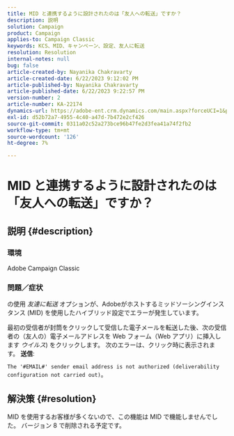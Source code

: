 ```yaml
---
title: MID と連携するように設計されたのは「友人への転送」ですか？
description: 説明
solution: Campaign
product: Campaign
applies-to: Campaign Classic
keywords: KCS、MID、キャンペーン、設定、友人に転送
resolution: Resolution
internal-notes: null
bug: false
article-created-by: Nayanika Chakravarty
article-created-date: 6/22/2023 9:12:02 PM
article-published-by: Nayanika Chakravarty
article-published-date: 6/22/2023 9:22:57 PM
version-number: 2
article-number: KA-22174
dynamics-url: https://adobe-ent.crm.dynamics.com/main.aspx?forceUCI=1&pagetype=entityrecord&etn=knowledgearticle&id=5a97c368-4111-ee11-8f6d-6045bd006d92
exl-id: d52b72a7-4955-4c40-a47d-7b472e2cf426
source-git-commit: 0311a02c52a273bce96b47fe2d3fea41a74f2fb2
workflow-type: tm+mt
source-wordcount: '126'
ht-degree: 7%

---
```


# MID と連携するように設計されたのは「友人への転送」ですか？

## 説明 {#description}


### <b>環境</b>

Adobe Campaign Classic

### <b>問題／症状</b>

の使用 *友達に転送* オプションが、Adobeがホストするミッドソーシングインスタンス (MID) を使用したハイブリッド設定でエラーが発生しています。

最初の受信者が封筒をクリックして受信した電子メールを転送した後、次の受信者の（友人の）電子メールアドレスを Web フォーム（Web アプリ）に挿入します *ウイルス*) をクリックします。 次のエラーは、クリック時に表示されます。 <b>送信</b>:

`The '#EMAIL#' sender email address is not authorized (deliverability configuration not carried out)`。


## 解決策 {#resolution}


MID を使用するお客様が多くないので、この機能は MID で機能しませんでした。 バージョン 8 で削除される予定です。
